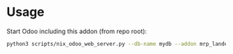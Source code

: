 # Usage

Start Odoo including this addon (from repo root):

```bash
python3 scripts/nix_odoo_web_server.py --db-name mydb --addon mrp_landed_costs
```
